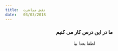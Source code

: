 ```yaml
---
title:  نقش مباشرت
date:   03/03/2018
---
```


### <center>ما در این درس کار می کنیم</center>
<center>لطفا بعدا بیا</center>